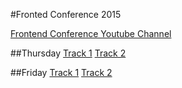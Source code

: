#Fronted Conference 2015

[Frontend Conference Youtube Channel](https://www.youtube.com/channel/UCO1YboJ-hVgsxeRDiOFQLlg/videos?shelf_id=0&view=0&sort=dd)

##Thursday
[Track 1](https://www.youtube.com/watch?v=yg654_Yhk7A)
[Track 2](https://www.youtube.com/watch?v=a5jXLRXE5gQ)

##Friday
[Track 1](https://www.youtube.com/watch?v=dGz6y6glEmI)
[Track 2](https://www.youtube.com/watch?v=oieKl0ajIkY)